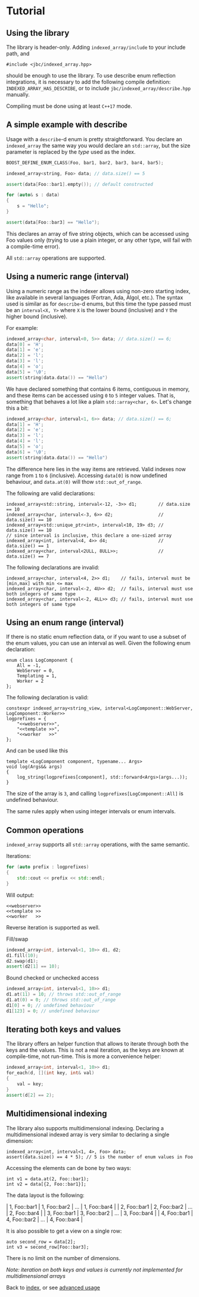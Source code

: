 <!--
Copyright 2022 Julien Blanc
Distributed under the Boost Software License, Version 1.0.
https://www.boost.org/LICENSE_1_0.txt
-->

# Tutorial

## Using the library

The library is header-only. Adding `indexed_array/include` to your
include path, and 

```
#include <jbc/indexed_array.hpp>
```

should be enough to use the library. To use describe enum reflection integrations, it is
necessary to add the following compile definition: `INDEXED_ARRAY_HAS_DESCRIBE`, or to
include `jbc/indexed_array/describe.hpp` manually.

Compiling must be done using at least `C++17` mode.

## A simple example with describe

Usage with a `describe`-d enum is pretty straightforward. You declare an `indexed_array`
the same way you would declare an `std::array`, but the size parameter is replaced by the
*type* used as the index.

```cpp
BOOST_DEFINE_ENUM_CLASS(Foo, bar1, bar2, bar3, bar4, bar5);

indexed_array<string, Foo> data; // data.size() == 5

assert(data[Foo::bar1].empty()); // default constructed

for (auto& s : data)
{
	s = "Hello";
}

assert(data[Foo::bar3] == "Hello");
```

This declares an array of five string objects, which can be accessed using Foo
values only (trying to use a plain integer, or any other type, will fail with
a compile-time error).

All `std::array` operations are supported.

## Using a numeric range (interval)

Using a numeric range as the indexer allows using non-zero starting index, like
available in several languages (Fortran, Ada, Algol, etc.). The syntax used is
similar as for `describe`-d enums, but this time the type passed must be an
`interval<X, Y>` where `X` is the lower bound (inclusive) and `Y` the higher
bound (inclusive).

For example:

```cpp
indexed_array<char, interval<0, 5>> data; // data.size() == 6;
data[0] = 'H';
data[1] = 'e';
data[2] = 'l';
data[3] = 'l';
data[4] = 'o';
data[5] = '\0';
assert(string(data.data()) == "Hello")
```

We have declared something that contains 6 items, contiguous in memory, and these
items can be accessed using `0` to `5` integer values. That is, something that behaves
a lot like a plain `std::array<char, 6>`. Let's change this a bit:

```cpp
indexed_array<char, interval<1, 6>> data; // data.size() == 6;
data[1] = 'H';
data[2] = 'e';
data[3] = 'l';
data[4] = 'l';
data[5] = 'o';
data[6] = '\0';
assert(string(data.data()) == "Hello")
```

The difference here lies in the way items are retrieved. Valid indexes now range from
`1` to `6` (inclusive). Accessing `data[0]` is now undefined behaviour, and `data.at(0)`
will thow `std::out_of_range`.

The following are valid declarations:

```
indexed_array<std::string, interval<-12, -3>> d1;        // data.size == 10
indexed_array<char, interval<-3, 6>> d2;                 // data.size() == 10
indexed_array<std::unique_ptr<int>, interval<10, 19> d3; // data.size() == 10
// since interval is inclusive, this declare a one-sized array
indexed_array<int, interval<4, 4>> d4;                   // data.size() == 1
indexed_array<char, interval<2ULL, 8ULL>>;               // data.size() == 7
```

The following declarations are invalid:
```
indexed_array<char, interval<4, 2>> d1;    // fails, interval must be [min,max] with min <= max
indexed_array<char, interval<-2, 4U>> d2;  // fails, interval must use both integers of same type
indexed_array<char, interval<-2, 4LL>> d3; // fails, interval must use both integers of same type
```

## Using an enum range (interval)

If there is no static enum reflection data, or if you want to use a subset of the enum values, you
can use an interval as well. Given the following enum declaration:

```
enum class LogComponent {
	All = -1,
	WebServer = 0,
	Templating = 1,
	Worker = 2
};
```

The following declaration is valid:
```
constexpr indexed_array<string_view, interval<LogComponent::WebServer, LogComponent::Worker>> 
logprefixes = {
	"<<webserver>>",
	"<<template >>",
	"<<worker   >>"
};
```

And can be used like this

```
template <LogComponent component, typename... Args>
void log(Args&& args)
{
	log_string(logprefixes[component], std::forward<Args>(args...));
}
```

The size of the array is `3`, and calling `logprefixes[LogComponent::All]` is undefined behaviour.

The same rules apply when using integer intervals or enum intervals.

## Common operations

`indexed_array` supports all `std::array` operations, with the same semantic.

Iterations:
```cpp
for (auto prefix : logprefixes)
{
	std::cout << prefix << std::endl;
}
```

Will output:
```
<<webserver>>
<<template >>
<<worker   >>
```

Reverse iteration is supported as well.

Fill/swap
```cpp
indexed_array<int, interval<1, 10>> d1, d2;
d1.fill(10);
d2.swap(d1);
assert(d2[1] == 10);
```

Bound checked or unchecked access
```cpp
indexed_array<int, interval<1, 10>> d1;
d1.at(11) = 10; // throws std::out_of_range
d1.at(0) = 0; // throws std::out_of_range
d1[0] = 0; // undefined behaviour
d1[123] = 0; // undefined behaviour
```

## Iterating both keys and values

The library offers an helper function that allows to iterate through both the keys and the values.
This is not a real iteration, as the keys are known at compile-time, not run-time. This is more
a convenience helper:

```cpp
indexed_array<int, interval<1, 10>> d1;
for_each(d, [](int key, int& val)
{
	val = key;
}
assert(d[2] == 2);
```

## Multidimensional indexing

The library also supports multidimensional indexing. Declaring a multidimensional indexed array
is very similar to declaring a single dimension:

```
indexed_array<int, interval<1, 4>, Foo> data;
assert(data.size() == 4 * 5); // 5 is the number of enum values in Foo
```

Accessing the elements can de bone by two ways:
```
int v1 = data.at(2, Foo::bar1);
int v2 = data[{2, Foo::bar1}];
```

The data layout is the following:

| 1, Foo::bar1 | 1, Foo::bar2 | ... | 1, Foo::bar4 |
| 2, Foo::bar1 | 2, Foo::bar2 | ... | 2, Foo::bar4 |
| 3, Foo::bar1 | 3, Foo::bar2 | ... | 3, Foo::bar4 |
| 4, Foo::bar1 | 4, Foo::bar2 | ... | 4, Foo::bar4 |

It is also possible to get a view on a single row:

```
auto second_row = data[2];
int v3 = second_row[Foo::bar3];
```

There is no limit on the number of dimensions.

*Note: iteration on both keys and values is currently not implemented for multidimensional arrays*


Back to [index](index.md), or see [advanced usage](advancedusage.md)
